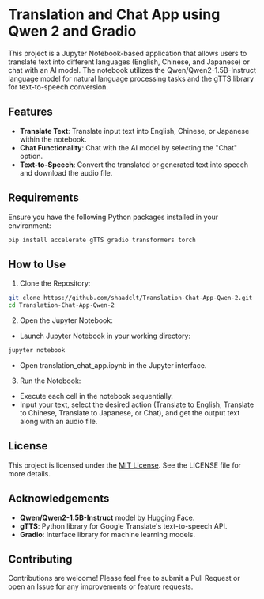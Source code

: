 # Translation and Chat App using Qwen 2 and Gradio
This project is a Jupyter Notebook-based application that allows users to translate text into different languages (English, Chinese, and Japanese) or chat with an AI model. The notebook utilizes the Qwen/Qwen2-1.5B-Instruct language model for natural language processing tasks and the gTTS library for text-to-speech conversion.

## Features
- **Translate Text**: Translate input text into English, Chinese, or Japanese within the notebook.
- **Chat Functionality**: Chat with the AI model by selecting the "Chat" option.
- **Text-to-Speech**: Convert the translated or generated text into speech and download the audio file.

## Requirements
Ensure you have the following Python packages installed in your environment:

```bash
pip install accelerate gTTS gradio transformers torch
```

## How to Use
1. Clone the Repository:

```bash
git clone https://github.com/shaadclt/Translation-Chat-App-Qwen-2.git
cd Translation-Chat-App-Qwen-2
```

2. Open the Jupyter Notebook:

- Launch Jupyter Notebook in your working directory:
```bash
jupyter notebook
```
- Open translation_chat_app.ipynb in the Jupyter interface.

3. Run the Notebook:
- Execute each cell in the notebook sequentially.
- Input your text, select the desired action (Translate to English, Translate to Chinese, Translate to Japanese, or Chat), and get the output text along with an audio file.

## License
This project is licensed under the [MIT License](LICENSE.txt). See the LICENSE file for more details.

## Acknowledgements
- **Qwen/Qwen2-1.5B-Instruct** model by Hugging Face.
- **gTTS**: Python library for Google Translate's text-to-speech API.
- **Gradio**: Interface library for machine learning models.
  
## Contributing
Contributions are welcome! Please feel free to submit a Pull Request or open an Issue for any improvements or feature requests.

